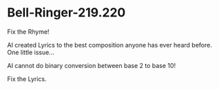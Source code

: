 # Bell-Ringer-219.220
Fix the Rhyme!

AI created Lyrics to the best composition anyone has ever heard before. One little issue...

AI cannot do binary conversion between base 2 to base 10!

Fix the Lyrics.
